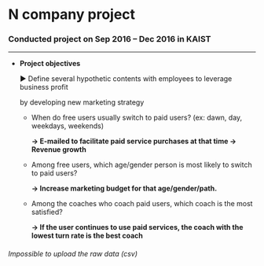 
# N company project 
### Conducted project on Sep 2016 – Dec 2016 in KAIST
--- 


* **Project objectives**

  ▶ Define several hypothetic contents with employees to leverage business profit 
  
     by developing new marketing strategy

   * When do free users usually switch to paid users? (ex: dawn, day, weekdays, weekends)
        
        **→ E-mailed to facilitate paid service purchases at that time → Revenue growth**

    * Among free users, which age/gender person is most likely to switch to paid users?
     
        **→ Increase marketing budget for that age/gender/path.**

    * Among the coaches who coach paid users, which coach is the most satisfied?
      
        **→ If the user continues to use paid services, the coach with the lowest turn rate is the best coach**


###### Impossible to upload the raw data (csv)
